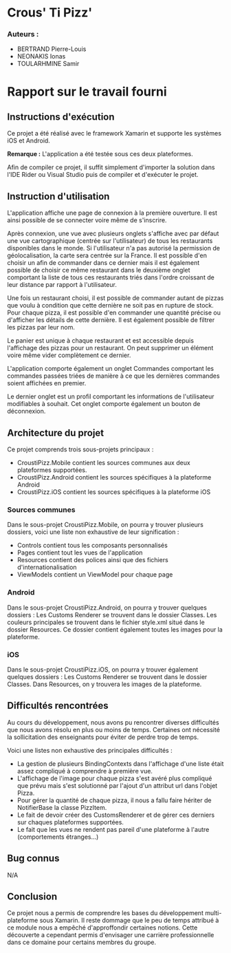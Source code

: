# Crous' Ti Pizz'

### Auteurs :

- BERTRAND Pierre-Louis
- NEONAKIS Ionas
- TOULARHMINE Samir

# Rapport sur le travail fourni

## Instructions d'exécution

Ce projet a été réalisé avec le framework Xamarin et supporte les systèmes iOS et Android.

**Remarque :** L'application a été testée sous ces deux plateformes.

Afin de compiler ce projet, il suffit simplement d'importer la solution dans l'IDE Rider ou Visual Studio puis de compiler et d'exécuter le projet.

## Instruction d'utilisation

L'application affiche une page de connexion à la première ouverture. Il est ainsi possible de se connecter voire même de s'inscrire.

Après connexion, une vue avec plusieurs onglets s'affiche avec par défaut une vue cartographique (centrée sur l'utilisateur) de tous les restaurants disponibles dans le monde. Si l'utilisateur n'a pas autorisé la permission de géolocalisation, la carte sera centrée sur la France.
Il est possible d'en choisir un afin de commander dans ce dernier mais il est également possible de choisir ce même restaurant dans le deuxième onglet comportant la liste de tous ces restaurants triés dans l'ordre croissant de leur distance par rapport à l'utilisateur.

Une fois un restaurant choisi, il est possible de commander autant de pizzas que voulu à condition que cette dernière ne soit pas en rupture de stock.
Pour chaque pizza, il est possible d'en commander une quantité précise ou d'afficher les détails de cette dernière.
Il est également possible de filtrer les pizzas par leur nom.

Le panier est unique à chaque restaurant et est accessible depuis l'affichage des pizzas pour un restaurant. On peut supprimer un élément voire même vider complètement ce dernier.

L'application comporte également un onglet Commandes comportant les commandes passées triées de manière à ce que les dernières commandes soient affichées en premier.

Le dernier onglet est un profil comportant les informations de l'utilisateur modifiables à souhait. Cet onglet comporte également un bouton de déconnexion.

## Architecture du projet

Ce projet comprends trois sous-projets principaux :

- CroustiPizz.Mobile contient les sources communes aux deux plateformes supportées.
- CroustiPizz.Android contient les sources spécifiques à la plateforme Android
- CroustiPizz.iOS contient les sources spécifiques à la plateforme iOS

### Sources communes

Dans le sous-projet CroustiPizz.Mobile, on pourra y trouver plusieurs dossiers, voici une liste non exhaustive de leur signification :
- Controls contient tous les composants personnalisés
- Pages contient tout les vues de l'application
- Resources contient des polices ainsi que des fichiers d'internationalisation
- ViewModels contient un ViewModel pour chaque page

### Android 

Dans le sous-projet CroustiPizz.Android, on pourra y trouver quelques dossiers :
Les Customs Renderer se trouvent dans le dossier Classes.
Les couleurs principales se trouvent dans le fichier style.xml situé dans le dossier Resources. Ce dossier contient également toutes les images pour la plateforme.

### iOS

Dans le sous-projet CroustiPizz.iOS, on pourra y trouver également quelques dossiers :
Les Customs Renderer se trouvent dans le dossier Classes.
Dans Resources, on y trouvera les images de la plateforme.

## Difficultés rencontrées

Au cours du développement, nous avons pu rencontrer diverses difficultés que nous avons résolu en plus ou moins de temps. Certaines ont nécessité la sollicitation des enseignants pour éviter de perdre trop de temps.

Voici une listes non exhaustive des principales difficultés :

- La gestion de plusieurs BindingContexts dans l'affichage d'une liste était assez compliqué à comprendre à première vue.
- L'affichage de l'image pour chaque pizza s'est avéré plus compliqué que prévu mais s'est solutionné par l'ajout d'un attribut url dans l'objet Pizza.
- Pour gérer la quantité de chaque pizza, il nous a fallu faire hériter de NotifierBase la classe PizzItem.
- Le fait de devoir créer des CustomsRenderer et de gérer ces derniers sur chaques plateformes supportées.
- Le fait que les vues ne rendent pas pareil d'une plateforme à l'autre (comportements étranges...)

## Bug connus

N/A

## Conclusion

Ce projet nous a permis de comprendre les bases du développement multi-plateforme sous Xamarin. Il reste dommage que le peu de temps attribué à ce module nous a empêché d'approffondir certaines notions. Cette découverte a cependant permis d'envisager une carrière professionnelle dans ce domaine pour certains membres du groupe.
